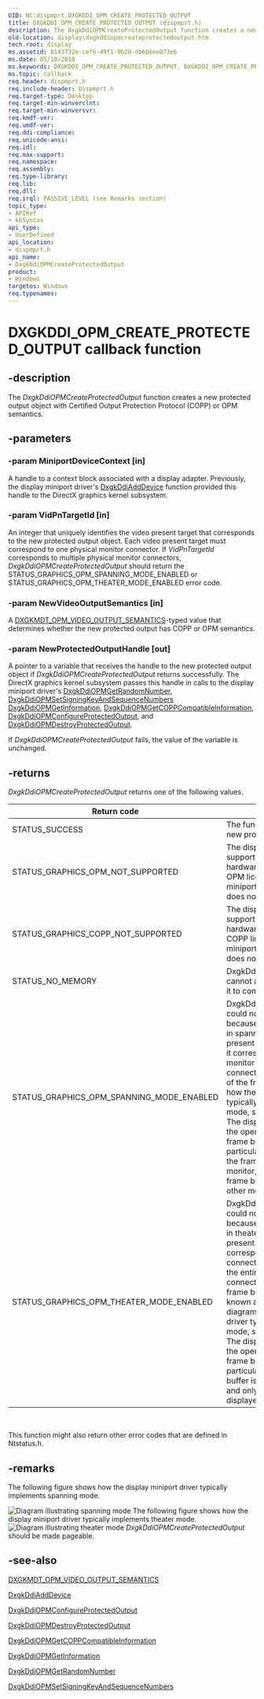 ```yaml
---
UID: NC:dispmprt.DXGKDDI_OPM_CREATE_PROTECTED_OUTPUT
title: DXGKDDI_OPM_CREATE_PROTECTED_OUTPUT (dispmprt.h)
description: The DxgkDdiOPMCreateProtectedOutput function creates a new protected output object with Certified Output Protection Protocol (COPP) or OPM semantics.
old-location: display\dxgkddiopmcreateprotectedoutput.htm
tech.root: display
ms.assetid: 8143732e-cef6-49f1-9b20-db6b6ee073e6
ms.date: 05/10/2018
ms.keywords: DXGKDDI_OPM_CREATE_PROTECTED_OUTPUT, DXGKDDI_OPM_CREATE_PROTECTED_OUTPUT callback, Dm_Opm_functions_207f1385-efcc-4c5c-8237-e07f594c9742.xml, DxgkDdiOPMCreateProtectedOutput, DxgkDdiOPMCreateProtectedOutput callback function [Display Devices], display.dxgkddiopmcreateprotectedoutput, dispmprt/DxgkDdiOPMCreateProtectedOutput
ms.topic: callback
req.header: dispmprt.h
req.include-header: Dispmprt.h
req.target-type: Desktop
req.target-min-winverclnt: 
req.target-min-winversvr: 
req.kmdf-ver: 
req.umdf-ver: 
req.ddi-compliance: 
req.unicode-ansi: 
req.idl: 
req.max-support: 
req.namespace: 
req.assembly: 
req.type-library: 
req.lib: 
req.dll: 
req.irql: PASSIVE_LEVEL (see Remarks section)
topic_type:
- APIRef
- kbSyntax
api_type:
- UserDefined
api_location:
- dispmprt.h
api_name:
- DxgkDdiOPMCreateProtectedOutput
product:
- Windows
targetos: Windows
req.typenames: 
---
```


# DXGKDDI_OPM_CREATE_PROTECTED_OUTPUT callback function


## -description


The<i> DxgkDdiOPMCreateProtectedOutput</i> function creates a new protected output object with Certified Output Protection Protocol (COPP) or OPM semantics.


## -parameters




### -param MiniportDeviceContext [in]

A handle to a context block associated with a display adapter. Previously, the display miniport driver's <a href="https://docs.microsoft.com/windows-hardware/drivers/ddi/content/dispmprt/nc-dispmprt-dxgkddi_add_device">DxgkDdiAddDevice</a> function provided this handle to the DirectX graphics kernel subsystem.


### -param VidPnTargetId [in]

An integer that uniquely identifies the video present target that corresponds to the new protected output object. Each video present target must correspond to one physical monitor connector. If <i>VidPnTargetId</i> corresponds to multiple physical monitor connectors, <i>DxgkDdiOPMCreateProtectedOutput</i> should return the STATUS_GRAPHICS_OPM_SPANNING_MODE_ENABLED or STATUS_GRAPHICS_OPM_THEATER_MODE_ENABLED error code. 


### -param NewVideoOutputSemantics [in]

A <a href="https://docs.microsoft.com/windows-hardware/drivers/ddi/content/d3dkmdt/ne-d3dkmdt-_dxgkmdt_opm_video_output_semantics">DXGKMDT_OPM_VIDEO_OUTPUT_SEMANTICS</a>-typed value that determines whether the new protected output has COPP or OPM semantics.


### -param NewProtectedOutputHandle [out]

A pointer to a variable that receives the handle to the new protected output object if <i>DxgkDdiOPMCreateProtectedOutput</i> returns successfully. The DirectX graphics kernel subsystem passes this handle in calls to the display miniport driver's <a href="https://docs.microsoft.com/windows-hardware/drivers/ddi/content/dispmprt/nc-dispmprt-dxgkddi_opm_get_random_number">DxgkDdiOPMGetRandomNumber</a>, <a href="https://docs.microsoft.com/windows-hardware/drivers/ddi/content/dispmprt/nc-dispmprt-dxgkddi_opm_set_signing_key_and_sequence_numbers">DxgkDdiOPMSetSigningKeyAndSequenceNumbers</a>
<a href="https://docs.microsoft.com/windows-hardware/drivers/ddi/content/dispmprt/nc-dispmprt-dxgkddi_opm_get_information">DxgkDdiOPMGetInformation</a>, <a href="https://docs.microsoft.com/windows-hardware/drivers/ddi/content/dispmprt/nc-dispmprt-dxgkddi_opm_get_copp_compatible_information">DxgkDdiOPMGetCOPPCompatibleInformation</a>, <a href="https://docs.microsoft.com/windows-hardware/drivers/ddi/content/dispmprt/nc-dispmprt-dxgkddi_opm_configure_protected_output">DxgkDdiOPMConfigureProtectedOutput</a>, and <a href="https://docs.microsoft.com/windows-hardware/drivers/ddi/content/dispmprt/nc-dispmprt-dxgkddi_opm_destroy_protected_output">DxgkDdiOPMDestroyProtectedOutput</a>.

If <i>DxgkDdiOPMCreateProtectedOutput</i> fails, the value of the variable is unchanged.


## -returns



<i>DxgkDdiOPMCreateProtectedOutput</i> returns one of the following values.

|Return code|Description|
|--- |--- |
|STATUS_SUCCESS|The function successfully created a new protected output object.|
|STATUS_GRAPHICS_OPM_NOT_SUPPORTED|The display miniport driver does not support OPM either because the hardware vender never signed the OPM license agreement or the miniport driver's graphics hardware does not comply with OPM rules.|
|STATUS_GRAPHICS_COPP_NOT_SUPPORTED|The display miniport driver does not support COPP either because the hardware vender never signed the COPP license agreement or the miniport driver's graphics hardware does not comply with COPP rules.|
|STATUS_NO_MEMORY|DxgkDdiOPMCreateProtectedOutput cannot allocate memory required for it to complete.|
|STATUS_GRAPHICS_OPM_SPANNING_MODE_ENABLED|DxgkDdiOPMCreateProtectedOutput could not create a protected output because the video present target is in spanning mode. When the video present target is in spanning mode, it corresponds to multiple physical monitor connectors and each connector displays a separate part of the frame buffer. For a diagram of how the display miniport driver typically implements spanning mode, see the Remarks section.<br/>The display miniport driver informs the operating system on how the frame buffer corresponds to a particular monitor. The left half of the frame buffer is displayed on one monitor, and the right half of the frame buffer is displayed on the other monitor.|
|STATUS_GRAPHICS_OPM_THEATER_MODE_ENABLED|DxgkDdiOPMCreateProtectedOutput could not create a protected output because the video present target is in theater mode. When the video present target is in theater mode, it corresponds to two physical monitor connectors; one connector displays the entire frame buffer and the other connector displays only part of the frame buffer. Theater mode is also known as mirror mode. For a diagram of how the display miniport driver typically implements theater mode, see the Remarks section.<br/>The display miniport driver informs the operating system on how the frame buffer corresponds to a particular monitor. The entire frame buffer is displayed on one monitor, and only part of the frame buffer is displayed on the other monitor.|
 

This function might also return other error codes that are defined in Ntstatus.h.




## -remarks



The following figure shows how the display miniport driver typically implements spanning mode.

<img alt="Diagram illustrating spanning mode" src="images/opm_span.png"/>
The following figure shows how the display miniport driver typically implements theater mode.

<img alt="Diagram illustrating theater mode" src="images/opm_theater.png"/>
<i>DxgkDdiOPMCreateProtectedOutput</i> should be made pageable.




## -see-also




<a href="https://docs.microsoft.com/windows-hardware/drivers/ddi/content/d3dkmdt/ne-d3dkmdt-_dxgkmdt_opm_video_output_semantics">DXGKMDT_OPM_VIDEO_OUTPUT_SEMANTICS</a>



<a href="https://docs.microsoft.com/windows-hardware/drivers/ddi/content/dispmprt/nc-dispmprt-dxgkddi_add_device">DxgkDdiAddDevice</a>



<a href="https://docs.microsoft.com/windows-hardware/drivers/ddi/content/dispmprt/nc-dispmprt-dxgkddi_opm_configure_protected_output">DxgkDdiOPMConfigureProtectedOutput</a>



<a href="https://docs.microsoft.com/windows-hardware/drivers/ddi/content/dispmprt/nc-dispmprt-dxgkddi_opm_destroy_protected_output">DxgkDdiOPMDestroyProtectedOutput</a>



<a href="https://docs.microsoft.com/windows-hardware/drivers/ddi/content/dispmprt/nc-dispmprt-dxgkddi_opm_get_copp_compatible_information">DxgkDdiOPMGetCOPPCompatibleInformation</a>



<a href="https://docs.microsoft.com/windows-hardware/drivers/ddi/content/dispmprt/nc-dispmprt-dxgkddi_opm_get_information">DxgkDdiOPMGetInformation</a>



<a href="https://docs.microsoft.com/windows-hardware/drivers/ddi/content/dispmprt/nc-dispmprt-dxgkddi_opm_get_random_number">DxgkDdiOPMGetRandomNumber</a>



<a href="https://docs.microsoft.com/windows-hardware/drivers/ddi/content/dispmprt/nc-dispmprt-dxgkddi_opm_set_signing_key_and_sequence_numbers">DxgkDdiOPMSetSigningKeyAndSequenceNumbers</a>
 

 

